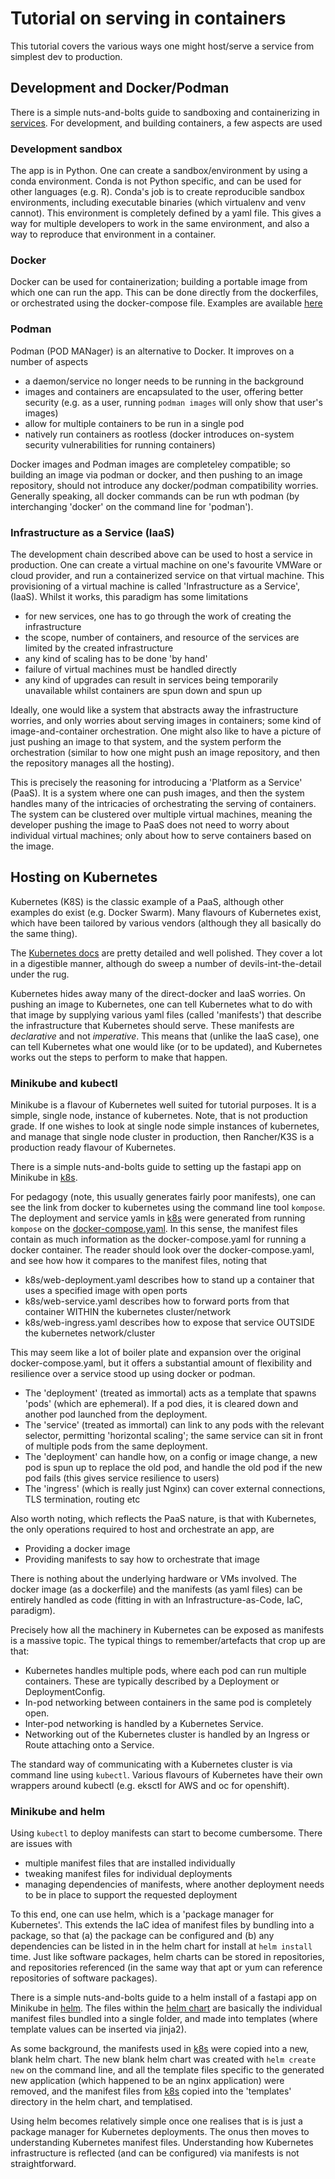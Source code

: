 # Tutorial on serving in containers

This tutorial covers the various ways one might host/serve a service from simplest dev to production.

## Development and Docker/Podman

There is a simple nuts-and-bolts guide to sandboxing and containerizing in [services](services/README.md). For development, and building containers, a few aspects are used

### Development sandbox

The app is in Python. One can create a sandbox/environment by using a conda environment. Conda is not Python specific, and can be used for other languages (e.g. R). Conda's job is to create reproducible sandbox environments, including executable binaries (which virtualenv and venv cannot). This environment is completely defined by a yaml file. This gives a way for multiple developers to work in the same environment, and also a way to reproduce that environment in a container.

### Docker

Docker can be used for containerization; building a portable image from which one can run the app. This can be done directly from the dockerfiles, or orchestrated using the docker-compose file. Examples are available [here](services/README.md#docker)

### Podman

Podman (POD MANager) is an alternative to Docker. It improves on a number of aspects
- a daemon/service no longer needs to be running in the background
- images and containers are encapsulated to the user, offering better security (e.g. as a user, running `podman images` will only show that user's images)
- allow for multiple containers to be run in a single pod
- natively run containers as rootless (docker introduces on-system security vulnerabilities for running containers)

Docker images and Podman images are completeley compatible; so building an image via podman or docker, and then pushing to an image repository, should not introduce any docker/podman compatibility worries. Generally speaking, all docker commands can be run wth podman (by interchanging 'docker' on the command line for 'podman').

### Infrastructure as a Service (IaaS)

The development chain described above can be used to host a service in production. One can create a virtual machine on one's favourite VMWare or cloud provider, and run a containerized service on that virtual machine. This provisioning of a virtual machine is called 'Infrastructure as a Service', (IaaS). Whilst it works, this paradigm has some limitations
- for new services, one has to go through the work of creating the infrastructure
- the scope, number of containers, and resource of the services are limited by the created infrastructure
- any kind of scaling has to be done 'by hand'
- failure of virtual machines must be handled directly
- any kind of upgrades can result in services being temporarily unavailable whilst containers are spun down and spun up

Ideally, one would like a system that abstracts away the infrastructure worries, and only worries about serving images in containers; some kind of image-and-container orchestration. One might also like to have a picture of just pushing an image to that system, and the system perform the orchestration (similar to how one might push an image repository, and then the repository manages all the hosting).

This is precisely the reasoning for introducing a 'Platform as a Service' (PaaS). It is a system where one can push images, and then the system handles many of the intricacies of orchestrating the serving of containers. The system can be clustered over multiple virtual machines, meaning the developer pushing the image to PaaS does not need to worry about individual virtual machines; only about how to serve containers based on the image.

## Hosting on Kubernetes

Kubernetes (K8S) is the classic example of a PaaS, although other examples do exist (e.g. Docker Swarm). Many flavours of Kubernetes exist, which have been tailored by various vendors (although they all basically do the same thing).

The [Kubernetes docs](https://kubernetes.io/docs/home/) are pretty detailed and well polished. They cover a lot in a digestible manner, although do sweep a number of devils-int-the-detail under the rug.

Kubernetes hides away many of the direct-docker and IaaS worries. On pushing an image to Kubernetes, one can tell Kubernetes what to do with that image by supplying various yaml files (called 'manifests') that describe the infrastructure that Kubernetes should serve. These manifests are _declarative_ and not _imperative_. This means that (unlike the IaaS case), one can tell Kubernetes what one would like (or to be updated), and Kubernetes works out the steps to perform to make that happen.

### Minikube and kubectl

Minikube is a flavour of Kubernetes well suited for tutorial purposes. It is a simple, single node, instance of kubernetes. Note, that is not production grade. If one wishes to look at single node simple instances of kubernetes, and manage that single node cluster in production, then Rancher/K3S is a production ready flavour of Kubernetes.

There is a simple nuts-and-bolts guide to setting up the fastapi app on Minikube in [k8s](k8s/README.md).

For pedagogy (note, this usually generates fairly poor manifests), one can see the link from docker to kubernetes using the command line tool `kompose`. The deployment and service yamls in [k8s](k8s) were generated from running `kompose` on the [docker-compose.yaml](services/docker-compose.yaml). In this sense, the manifest files contain as much information as the docker-compose.yaml for running a docker container. The reader should look over the docker-compose.yaml, and see how how it compares to the manifest files, noting that
- k8s/web-deployment.yaml describes how to stand up a container that uses a specified image with open ports
- k8s/web-service.yaml describes how to forward ports from that container WITHIN the kubernetes cluster/network
- k8s/web-ingress.yaml describes how to expose that service OUTSIDE the kubernetes network/cluster

This may seem like a lot of boiler plate and expansion over the original docker-compose.yaml, but it offers a substantial amount of flexibility and resilience over a service stood up using docker or podman.
- The 'deployment' (treated as immortal) acts as a template that spawns 'pods' (which are ephemeral). If a pod dies, it is cleared down and another pod launched from the deployment.
- The 'service' (treated as immortal) can link to any pods with the relevant selector, permitting 'horizontal scaling'; the same service can sit in front of multiple pods from the same deployment.
- The 'deployment' can handle how, on a config or image change, a new pod is spun up to replace the old pod, and handle the old pod if the new pod fails (this gives service resilience to users)
- The 'ingress' (which is really just Nginx) can cover external connections, TLS termination, routing etc

Also worth noting, which reflects the PaaS nature, is that with Kubernetes, the only operations required to host and orchestrate an app, are
- Providing a docker image
- Providing manifests to say how to orchestrate that image

There is nothing about the underlying hardware or VMs involved. The docker image (as a dockerfile) and the manifests (as yaml files) can be entirely handled as code (fitting in with an Infrastructure-as-Code, IaC, paradigm).

Precisely how all the machinery in Kubernetes can be exposed as manifests is a massive topic. The typical things to remember/artefacts that crop up are that:
- Kubernetes handles multiple pods, where each pod can run multiple containers. These are typically described by a Deployment or DeploymentConfig.
- In-pod networking between containers in the same pod is completely open.
- Inter-pod networking is handled by a Kubernetes Service.
- Networking out of the Kubernetes cluster is handled by an Ingress or Route attaching onto a Service.

The standard way of communicating with a Kubernetes cluster is via command line using `kubectl`. Various flavours of Kubernetes have their own wrappers around kubectl (e.g. eksctl for AWS and oc for openshift).

### Minikube and helm

Using `kubectl` to deploy manifests can start to become cumbersome. There are issues with
- multiple manifest files that are installed individually
- tweaking manifest files for individual deployments
- managing dependencies of manifests, where another deployment needs to be in place to support the requested deployment

To this end, one can use helm, which is a 'package manager for Kubernetes'. This extends the IaC idea of manifest files by bundling into a package, so that (a) the package can be configured and (b) any dependencies can be listed in in the helm chart for install at `helm install` time. Just like software packages, helm charts can be stored in repositories, and repositories referenced (in the same way that apt or yum can reference repositories of software packages).

There is a simple nuts-and-bolts guide to a helm install of a fastapi app on Minikube in [helm](helm/README.md). The files within the [helm chart](helm/simple-app) are basically the individual manifest files bundled into a single folder, and made into templates (where template values can be inserted via jinja2).

As some background, the manifests used in [k8s](k8s/README.md) were copied into a new, blank helm chart. The new blank helm chart was created with `helm create new` on the command line, and all the template files specific to the generated new application (which happened to be an nginx application) were removed, and the manifest files from [k8s](k8s/README.md) copied into the 'templates' directory in the helm chart, and templatised.

Using helm becomes relatively simple once one realises that is is just a package manager for Kubernetes deployments. The onus then moves to understanding Kubernetes manifest files. Understanding how Kubernetes infrastructure is reflected (and can be configured) via manifests is not straightforward.